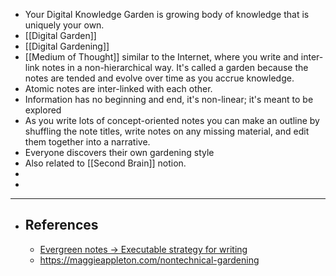- Your Digital Knowledge Garden is growing body of knowledge that is uniquely your own.
- [[Digital Garden]]
- [[Digital Gardening]]
- [[Medium of Thought]] similar to the Internet, where you write and inter-link notes in a non-hierarchical way. It's called a garden because the notes are tended and evolve over time as you accrue knowledge.
- Atomic notes are inter-linked with each other.
- Information has no beginning and end, it's non-linear; it's meant to be explored
- As you write lots of concept-oriented notes you can make an outline by shuffling the note titles, write notes on any missing material, and edit them together into a narrative.
- Everyone discovers their own gardening style
- Also related to [[Second Brain]] notion.
-
-
- ---
- ## References
	- [Evergreen notes -> Executable strategy for writing](https://notes.andymatuschak.org/z4SDCZQeRo4xFEQ8H4qrSqd68ucpgE6LU155C?stackedNotes=z3PBVkZ2SvsAgFXkjHsycBeyS6Cw1QXf7kcD8)
	- https://maggieappleton.com/nontechnical-gardening